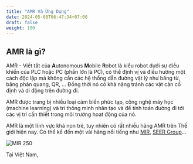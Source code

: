 ```yaml
---
title: "AMR Và Ứng Dụng"
date: 2024-05-08T06:47:34+07:00
draft: false
weight: 100
---
```


## AMR là gì?

AMR - Viết tắt của **A**utonomous **M**obile **R**obot là kiểu robot dưới sự điều khiển của PLC hoặc PC (phần lớn là PC), có thể định vị và điều hướng một cách độc lập mà không cần các hệ thống dẫn đường vật lý như băng từ, băng phản quang, QR, ... Đồng thời nó có khả năng tránh các vật cản cố định và di động trên đường đi.

AMR được trang bị nhiều loại cảm biến phức tạp, công nghệ máy học (machine learning) và trí thông minh nhân tạo và để tính toán đường đi tới các vị trí cần thiết trong môi trường hoạt động của nó.

AMR là một lĩnh vực khá non trẻ, tuy nhiên có rất nhiều hãng AMR trên Thế giới hiện nay. Có thể kể đến một vài hãng nổi tiếng như [MIR](https://mobile-industrial-robots.com/), [SEER Group](https://www.seer-group.com/)...

![MIR 250](resources/MiR250.png)

Tại Việt Nam,
